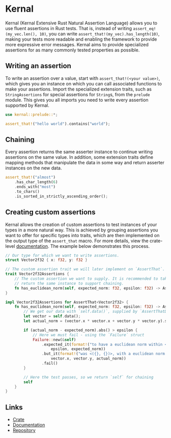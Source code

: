 # Kernal

Kernal (Kernal Extensive Rust Natural Assertion Language) allows you to use fluent assertions in
Rust tests. That is, instead of writing `assert_eq!(my_vec.len(), 10)`, you can write
`assert_that!(my_vec).has_length(10)`, making your tests more readable and enabling the framework to
provide more expressive error messages. Kernal aims to provide specialized assertions for as many
commonly tested properties as possible.

## Writing an assertion

To write an assertion over a value, start with `assert_that!(<your value>)`, which gives you an
instance on which you can call associated functions to make your assertions. Import the specialized
extension traits, such as `StringAssertions` for special assertions for `String`s, from the
`prelude` module. This gives you all imports you need to write every assertion supported by Kernal.

```rust
use kernal::prelude::*;

assert_that!("hello world").contains("world");
```

## Chaining

Every assertion returns the same asserter instance to continue writing assertions on the same value.
In addition, some extension traits define mapping methods that manipulate the data in some way and
return asserter instances on the new data.

```rust
assert_that!("almost")
    .has_char_length(6)
    .ends_with("most")
    .to_chars()
    .is_sorted_in_strictly_ascending_order();
```

## Creating custom assertions

Kernal allows the creation of custom assertions to test instances of your types in a more natural
way. This is achieved by grouping assertions you want to offer for specific types into traits, which
are then implemented on the output type of the `assert_that` macro. For more details, view the
crate-level [documentation][Doc]. The example below demonstrates this process.

```rust
// Our type for which we want to write assertions.
struct Vector2f32 { x: f32, y: f32 }

// The custom assertion trait we will later implement on `AssertThat`.
trait Vector2f32Assertions {
    // The custom assertion we want to supply. It is recommended to take an owned `self` and
    // return the same instance to support chaining.
    fn has_euclidean_norm(self, expected_norm: f32, epsilon: f32) -> AssertThat<Vector2f32>;
}

impl Vector2f32Assertions for AssertThat<Vector2f32> {
    fn has_euclidean_norm(self, expected_norm: f32, epsilon: f32) -> AssertThat<Vector2f32> {
        // We get our data with `self.data()`, supplied by `AssertThatData`
        let vector = self.data();
        let actual_norm = (vector.x * vector.x + vector.y * vector.y).sqrt();

        if (actual_norm - expected_norm).abs() > epsilon {
            // Here we must fail - using the `Failure` struct
            Failure::new(&self)
                .expected_it(format!("to have a euclidean norm within <{}> of <{}>",
                    epsilon, expected_norm))
                .but_it(format!("was <({}, {})>, with a euclidean norm of <{}>",
                    vector.x, vector.y, actual_norm))
                .fail()
        }

        // Here the test passes, so we return `self` for chaining
        self
    }
}
```

## Links

* [Crate](https://crates.io/crates/kernal)
* [Documentation][Doc]
* [Repository](https://github.com/florian1345/kernal)

[Doc]: https://docs.rs/kernal/latest/kernal/
